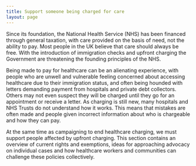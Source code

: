 ```yaml
---
title: Support someone being charged for care
layout: page
---
```

Since its foundation, the National Health Service (NHS) has been financed through general taxation, with care provided on the basis of need, not the ability to pay. Most people in the UK believe that care should always be free. With the introduction of immigration checks and upfront charging the Government are threatening the founding principles of the NHS.

Being made to pay for healthcare can be an alienating experience, with people who are unwell and vulnerable feeling concerned about accessing healthcare due to their immigration status, and often being hounded with letters demanding payment from hospitals and private debt collectors. Others may not even suspect they will be charged until they go for an appointment or receive a letter. As charging is still new, many hospitals and NHS Trusts do not understand how it works. This means that mistakes are often made and people given incorrect information about who is chargeable and how they can pay.

At the same time as campaigning to end healthcare charging, we must support people affected by upfront charging. This section contains an overview of current rights and exemptions, ideas for approaching advocacy on individual cases and how healthcare workers and communities can challenge these policies collectively.
